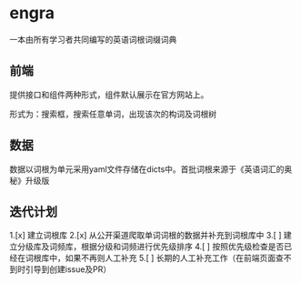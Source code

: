 # engra

一本由所有学习者共同编写的英语词根词缀词典


## 前端
提供接口和组件两种形式，组件默认展示在官方网站上。

形式为：搜索框，搜索任意单词，出现该次的构词及词根树

## 数据

数据以词根为单元采用yaml文件存储在dicts中。首批词根来源于《英语词汇的奥秘》升级版

## 迭代计划

1.[x] 建立词根库
2.[x] 从公开渠道爬取单词词根的数据并补充到词根库中
3.[ ] 建立分级库及词频库，根据分级和词频进行优先级排序
4.[ ] 按照优先级检查是否已经在词根库中，如果不再则人工补充
5.[ ] 长期的人工补充工作（在前端页面查不到时引导到创建issue及PR）
